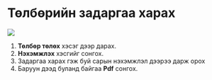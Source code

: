 # Төлбөрийн задаргаа харах 
![](<img/Төлбөрийн задаргаа харах.gif>)

1. **Төлбөр төлөх** хэсэг дээр дарах.
2. **Нэхэмжлэх** хэсгийг сонгох.
3. Задаргаа харах гэж буй сарын нэхэмжлэл дээрээ дарж орох
4. Баруун дээд буланд байгаа **Pdf** сонгох.